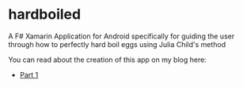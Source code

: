 hardboiled
==========

A F# Xamarin Application for Android specifically for guiding the user through how to perfectly hard boil eggs using Julia Child's method

You can read about the creation of this app on my blog here:
- [Part 1](http://blog.duaneedwards.net/blog/monkey-business-0/)
